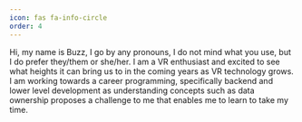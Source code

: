 ```yaml
---
icon: fas fa-info-circle
order: 4
---
```

Hi, my name is Buzz, I go by any pronouns, I do not mind what you use, but I do prefer they/them or she/her. I am a VR enthusiast and excited to see what heights it can bring us to in the coming years as VR technology grows. I am working towards a career programming, specifically backend and lower level development as understanding concepts such as data ownership proposes a challenge to me that enables me to learn to take my time.